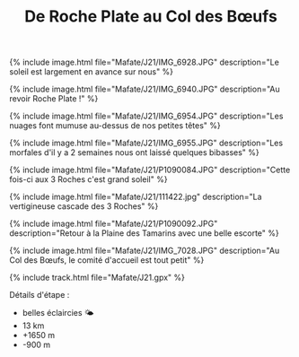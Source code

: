 ﻿---
title: "De Roche Plate au Col des Bœufs"
permalink: /Mafate/J21/
sidebar:
  nav: "mafate"
enable_tracks: true
---


{% include image.html file="Mafate/J21/IMG_6928.JPG" description="Le soleil est largement en avance sur nous" %}

{% include image.html file="Mafate/J21/IMG_6940.JPG" description="Au revoir Roche Plate !" %}

{% include image.html file="Mafate/J21/IMG_6954.JPG" description="Les nuages font mumuse au-dessus de nos petites têtes" %}

{% include image.html file="Mafate/J21/IMG_6955.JPG" description="Les morfales d'il y a 2 semaines nous ont laissé quelques bibasses" %}

{% include image.html file="Mafate/J21/P1090084.JPG" description="Cette fois-ci aux 3 Roches c'est grand soleil" %}

{% include image.html file="Mafate/J21/111422.jpg" description="La vertigineuse cascade des 3 Roches" %}

{% include image.html file="Mafate/J21/P1090092.JPG" description="Retour à la Plaine des Tamarins avec une belle escorte" %}

{% include image.html file="Mafate/J21/IMG_7028.JPG" description="Au Col des Bœufs, le comité d'accueil est tout petit" %}

{% include track.html file="Mafate/J21.gpx" %}

Détails d'étape :
* belles éclaircies :sun_behind_small_cloud:
* 13 km
* +1650 m
* -900 m
